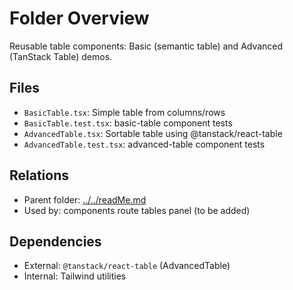 # Folder Overview

Reusable table components: Basic (semantic table) and Advanced (TanStack Table) demos.

## Files

- `BasicTable.tsx`: Simple table from columns/rows
- `BasicTable.test.tsx`: basic-table component tests
- `AdvancedTable.tsx`: Sortable table using @tanstack/react-table
- `AdvancedTable.test.tsx`: advanced-table component tests

## Relations

- Parent folder: [../../readMe.md](../../readMe.md)
- Used by: components route tables panel (to be added)

## Dependencies

- External: `@tanstack/react-table` (AdvancedTable)
- Internal: Tailwind utilities
